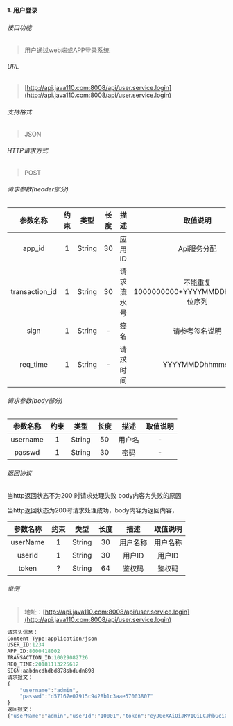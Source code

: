 

**1\. 用户登录**
###### 接口功能
> 用户通过web端或APP登录系统

###### URL
> [http://api.java110.com:8008/api/user.service.login](http://api.java110.com:8008/api/user.service.login)

###### 支持格式
> JSON

###### HTTP请求方式
> POST

###### 请求参数(header部分)
|参数名称|约束|类型|长度|描述|取值说明|
| :-: | :-: | :-: | :-: | :-: | :-:|
|app_id|1|String|30|应用ID|Api服务分配                      |
|transaction_id|1|String|30|请求流水号|不能重复 1000000000+YYYYMMDDhhmmss+6位序列 |
|sign|1|String|-|签名|请参考签名说明|
|req_time|1|String|-|请求时间|YYYYMMDDhhmmss|

###### 请求参数(body部分)
|参数名称|约束|类型|长度|描述|取值说明|
| :-: | :-: | :-: | :-: | :-: | :-: |
|username|1|String|50|用户名|-|
|passwd|1|String|30|密码|-|

###### 返回协议

当http返回状态不为200 时请求处理失败 body内容为失败的原因

当http返回状态为200时请求处理成功，body内容为返回内容，

|参数名称|约束|类型|长度|描述|取值说明|
| :-: | :-: | :-: | :-: | :-: | :-:|
|userName|1|String|30|用户名称|用户名称|
|userId|1|String|30|用户ID|用户ID|
|token|?|String|64|鉴权码|鉴权码|



###### 举例
> 地址：[http://api.java110.com:8008/api/user.service.login](http://api.java110.com:8008/api/user.service.login)

``` javascript
请求头信息：
Content-Type:application/json
USER_ID:1234
APP_ID:8000418002
TRANSACTION_ID:10029082726
REQ_TIME:20181113225612
SIGN:aabdncdhdbd878sbdudn898
请求报文：
{
	"username":"admin",
	"passwd":"d57167e07915c9428b1c3aae57003807"
}
返回报文：
{"userName":"admin","userId":"10001","token":"eyJ0eXAiOiJKV1QiLCJhbGciOiJIUzI1NiJ9.eyJpc3MiOiJqYXZhMTEwIiwianRpIjoiNmUzZGNjMzM3YmE4NGRmMTgxNzcwNDVjOTIzOTljOTAifQ.oUotKsoy1TXBS37isSvwKTQ9c_tTxZS48TA554QdbEU"}

```
